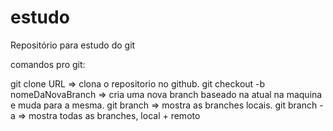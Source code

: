 # estudo
Repositório para estudo do git

comandos pro git:

git clone  URL => clona o repositorio no github.
git checkout -b nomeDaNovaBranch => cria uma nova branch baseado   na atual na maquina e muda para a mesma.
git branch => mostra as branches locais.
git branch -a => mostra todas as branches, local + remoto
